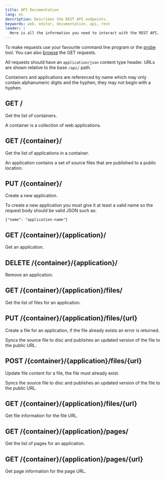 ```yaml
---
title: API Documentation
lang: en
description: Describes the REST API endpoints.
keywords: web, editor, documentation, api, rest
leader: |
  Here is all the information you need to interact with the REST API.
---
```


To make requests use your favourite command line program or the [probe](/tools/api/probe/ "API Probe") tool. You can also [browse](/tools/api/browser/ "API Browser") the GET requests.

All requests should have an `application/json` content type header. URLs are shown relative to the base `/api/` path.

Containers and applications are referenced by name which may only contain alphanumeric digits and the hyphen, they may not begin with a hyphen.

## GET /

Get the list of containers.

A container is a collection of web applications.

## GET /{container}/

Get the list of applications in a container.

An application contains a set of source files that are published to a public location.

## PUT /{container}/

Create a new application.

To create a new application you must give it at least a valid name so the request body should be valid JSON such as:

```
{"name": "application-name"}
```

## GET /{container}/{application}/

Get an application.

## DELETE /{container}/{application}/

Remove an application.

## GET /{container}/{application}/files/

Get the list of files for an application.

## PUT /{container}/{application}/files/{url}

Create a file for an application, if the file already exists an 
error is returned.

Syncs the source file to disc and publishes an updated 
version of the file to the public URL.

## POST /{container}/{application}/files/{url}

Update file content for a file, the file must already exist.

Syncs the source file to disc and publishes an updated 
version of the file to the public URL.

## GET /{container}/{application}/files/{url}

Get file information for the file URL.

## GET /{container}/{application}/pages/

Get the list of pages for an application.

## GET /{container}/{application}/pages/{url}

Get page information for the page URL.
